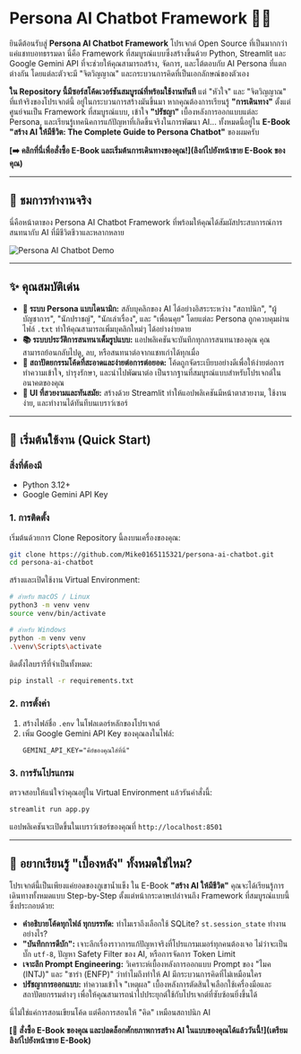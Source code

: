 # Persona AI Chatbot Framework 🤖✨

ยินดีต้อนรับสู่ **Persona AI Chatbot Framework** โปรเจกต์ Open Source ที่เป็นมากกว่าแค่แชทบอทธรรมดา นี่คือ Framework ที่สมบูรณ์แบบซึ่งสร้างขึ้นด้วย Python, Streamlit และ Google Gemini API ที่จะช่วยให้คุณสามารถสร้าง, จัดการ, และโต้ตอบกับ AI Persona ที่แตกต่างกัน โดยแต่ละตัวจะมี "จิตวิญญาณ" และกระบวนการคิดที่เป็นเอกลักษณ์ของตัวเอง

**ใน Repository นี้มีซอร์สโค้ดเวอร์ชันสมบูรณ์ที่พร้อมใช้งานทันที** แต่ "หัวใจ" และ "จิตวิญญาณ" ที่แท้จริงของโปรเจกต์นี้ อยู่ในกระบวนการสร้างมันขึ้นมา หากคุณต้องการเรียนรู้ **"การเดินทาง"** ตั้งแต่ศูนย์จนเป็น Framework ที่สมบูรณ์แบบ, เข้าใจ **"ปรัชญา"** เบื้องหลังการออกแบบแต่ละ Persona, และเรียนรู้เทคนิคการแก้ปัญหาที่เกิดขึ้นจริงในการพัฒนา AI... ทั้งหมดนี้อยู่ใน **E-Book "สร้าง AI ให้มีชีวิต: The Complete Guide to Persona Chatbot"** ของผมครับ

**[➡️ คลิกที่นี่เพื่อสั่งซื้อ E-Book และเริ่มต้นการเดินทางของคุณ!](ลิงก์ไปยังหน้าขาย E-Book ของคุณ)**

---
## 🎥 ชมการทำงานจริง

นี่คือหน้าตาของ Persona AI Chatbot Framework ที่พร้อมให้คุณได้สัมผัสประสบการณ์การสนทนากับ AI ที่มีชีวิตชีวาและหลากหลาย

![Persona AI Chatbot Demo](https'://raw.githubusercontent.com/Mike0165115321/chatbot_project/main/assets/01.png')

---

## ✨ คุณสมบัติเด่น

*   **🧠 ระบบ Persona แบบไดนามิก:** สลับบุคลิกของ AI ได้อย่างอิสระระหว่าง "สถาปนิก", "ผู้บัญชาการ", "นักปราชญ์", "นักเล่าเรื่อง", และ "เพื่อนคุย" โดยแต่ละ Persona ถูกควบคุมผ่านไฟล์ `.txt` ทำให้คุณสามารถเพิ่มบุคลิกใหม่ๆ ได้อย่างง่ายดาย
*   **📚 ระบบประวัติการสนทนาเต็มรูปแบบ:** แอปพลิเคชันจะบันทึกทุกการสนทนาของคุณ คุณสามารถย้อนกลับไปดู, ลบ, หรือสนทนาต่อจากแชทเก่าได้ทุกเมื่อ
*   **🧩 สถาปัตยกรรมโค้ดที่สะอาดและง่ายต่อการต่อยอด:** โค้ดถูกจัดระเบียบอย่างดีเพื่อให้ง่ายต่อการทำความเข้าใจ, บำรุงรักษา, และนำไปพัฒนาต่อ เป็นรากฐานที่สมบูรณ์แบบสำหรับโปรเจกต์ในอนาคตของคุณ
*   **🎨 UI ที่สวยงามและทันสมัย:** สร้างด้วย Streamlit ทำให้แอปพลิเคชันมีหน้าตาสวยงาม, ใช้งานง่าย, และทำงานได้ทันทีบนเบราว์เซอร์

---

## 🚀 เริ่มต้นใช้งาน (Quick Start)

### สิ่งที่ต้องมี
*   Python 3.12+
*   Google Gemini API Key

### 1. การติดตั้ง

เริ่มต้นด้วยการ Clone Repository นี้ลงบนเครื่องของคุณ:
```bash
git clone https://github.com/Mike0165115321/persona-ai-chatbot.git
cd persona-ai-chatbot
```

สร้างและเปิดใช้งาน Virtual Environment:
```bash
# สำหรับ macOS / Linux
python3 -m venv venv
source venv/bin/activate

# สำหรับ Windows
python -m venv venv
.\venv\Scripts\activate
```

ติดตั้งไลบรารีที่จำเป็นทั้งหมด:
```bash
pip install -r requirements.txt
```

### 2. การตั้งค่า

1.  สร้างไฟล์ชื่อ `.env` ในโฟลเดอร์หลักของโปรเจกต์
2.  เพิ่ม Google Gemini API Key ของคุณลงในไฟล์:
    ```
    GEMINI_API_KEY="คีย์ของคุณใส่ที่นี่"
    ```

### 3. การรันโปรแกรม

ตรวจสอบให้แน่ใจว่าคุณอยู่ใน Virtual Environment แล้วรันคำสั่งนี้:
```bash
streamlit run app.py
```

แอปพลิเคชันจะเปิดขึ้นในเบราว์เซอร์ของคุณที่ `http://localhost:8501`

---

## 📖 อยากเรียนรู้ "เบื้องหลัง" ทั้งหมดใช่ไหม?

โปรเจกต์นี้เป็นเพียงแค่ยอดของภูเขาน้ำแข็ง ใน E-Book **"สร้าง AI ให้มีชีวิต"** คุณจะได้เรียนรู้การเดินทางทั้งหมดแบบ Step-by-Step ตั้งแต่หน้ากระดาษเปล่าจนถึง Framework ที่สมบูรณ์แบบนี้ ซึ่งประกอบด้วย:

*   **คำอธิบายโค้ดทุกไฟล์ ทุกบรรทัด:** ทำไมเราถึงเลือกใช้ SQLite? `st.session_state` ทำงานอย่างไร?
*   **"บันทึกการดีบัก":** เจาะลึกเรื่องราวการแก้ปัญหาจริงที่โปรแกรมเมอร์ทุกคนต้องเจอ ไม่ว่าจะเป็นบั๊ก `utf-8`, ปัญหา Safety Filter ของ AI, หรือการจัดการ Token Limit
*   **เจาะลึก Prompt Engineering:** วิเคราะห์เบื้องหลังการออกแบบ Prompt ของ "ไมค (INTJ)" และ "ซาร่า (ENFP)" ว่าทำไมถึงทำให้ AI มีกระบวนการคิดที่ไม่เหมือนใคร
*   **ปรัชญาการออกแบบ:** ทำความเข้าใจ "เหตุผล" เบื้องหลังการตัดสินใจเลือกใช้เครื่องมือและสถาปัตยกรรมต่างๆ เพื่อให้คุณสามารถนำไปประยุกต์ใช้กับโปรเจกต์ที่ซับซ้อนยิ่งขึ้นได้

นี่ไม่ใช่แค่การสอนเขียนโค้ด แต่คือการสอนให้ "คิด" เหมือนสถาปนิก AI


**[🚀 สั่งซื้อ E-Book ของคุณ และปลดล็อกศักยภาพการสร้าง AI ในแบบของคุณได้แล้ววันนี้!](เตรียมลิงก์ไปยังหน้าขาย E-Book)**


